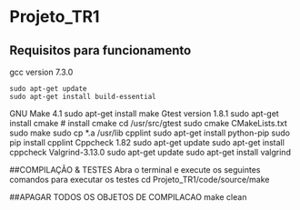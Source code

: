# Projeto_TR1
## Requisitos para funcionamento

gcc version 7.3.0

	sudo apt-get update
	sudo apt-get install build-essential
GNU Make 4.1
	sudo apt-get install make
Gtest version 1.8.1
	sudo apt-get install cmake # install cmake
	cd /usr/src/gtest
	sudo cmake CMakeLists.txt
	sudo make
	sudo cp *.a /usr/lib
cpplint
	sudo apt-get install python-pip
	sudo pip install cpplint
Cppcheck 1.82
	sudo apt-get update
	sudo apt-get install cppcheck
Valgrind-3.13.0
	sudo apt-get update
	sudo apt-get install valgrind

##COMPILAÇÃO & TESTES
Abra o terminal e execute os seguintes comandos para executar os testes
	cd Projeto_TR1/code/source/make

##APAGAR TODOS OS OBJETOS DE COMPILACAO
	make clean